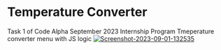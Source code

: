 # Temperature Converter
Task 1 of Code Alpha September 2023 Internship Program
Tmeperature converter menu with JS logic
<a href="https://ibb.co/qrLNYN2"><img src="https://i.ibb.co/qrLNYN2/Screenshot-2023-09-01-132535.png" alt="Screenshot-2023-09-01-132535" border="0"></a>
